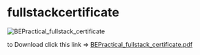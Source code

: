 # fullstackcertificate
![BEPractical_fullstack_certificate](https://github.com/IamGP-code/fullstackcertificate/assets/76446944/3bc3d886-cb21-499e-b76e-5b8780e44e3a)

to Download click this link =>
[BEPractical_fullstack_certificate.pdf](https://github.com/IamGP-code/fullstackcertificate/files/12574856/BEPractical_fullstack_certificate.pdf)
